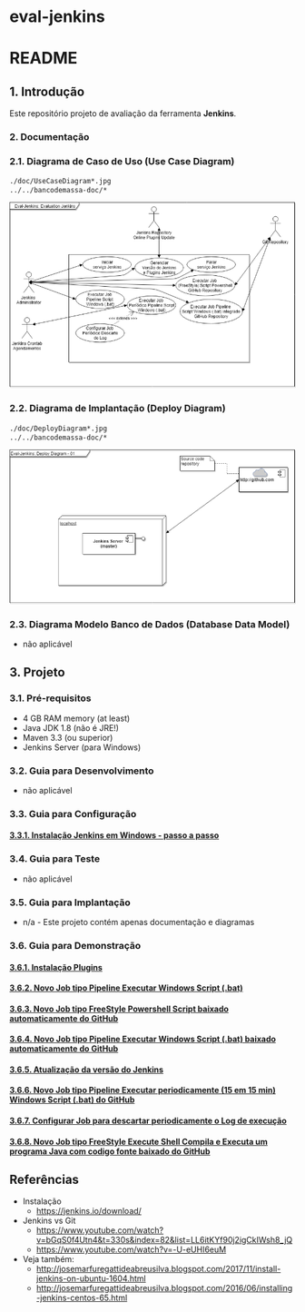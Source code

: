 # eval-jenkins

# README #


## 1. Introdução ##

Este repositório projeto de avaliação da ferramenta **Jenkins**. 

### 2. Documentação ###

### 2.1. Diagrama de Caso de Uso (Use Case Diagram) ###

```image-file
./doc/UseCaseDiagram*.jpg
../../bancodemassa-doc/*
```
![UseCaseDiagram](https://github.com/josemarsilva/eval-jenkins/blob/master/doc/images/UseCaseDiagram-01.png) 


### 2.2. Diagrama de Implantação (Deploy Diagram) ###

```image-file
./doc/DeployDiagram*.jpg
../../bancodemassa-doc/*
```
![DeployDiagram](https://github.com/josemarsilva/eval-jenkins/blob/master/doc/images/DeployDiagram-01.png) 


### 2.3. Diagrama Modelo Banco de Dados (Database Data Model) ###

* não aplicável

## 3. Projeto ##

### 3.1. Pré-requisitos ###

* 4 GB RAM memory (at least)
* Java JDK 1.8 (não é JRE!)
* Maven 3.3 (ou superior)
* Jenkins Server (para Windows)


### 3.2. Guia para Desenvolvimento ###

* não aplicável


### 3.3. Guia para Configuração ###

#### [3.3.1. Instalação Jenkins em Windows - passo a passo](https://github.com/josemarsilva/eval-jenkins/blob/master/doc/README-GuiaConfiguracao-InstallJenkins.md) ####

### 3.4. Guia para Teste ###

* não aplicável


### 3.5. Guia para Implantação ###

* n/a - Este projeto contém apenas documentação e diagramas


### 3.6. Guia para Demonstração ###

#### [3.6.1. Instalação Plugins](https://github.com/josemarsilva/eval-jenkins/blob/master/doc/README-GuiaDemonstracao-InstallPlugins.md)  ####
#### [3.6.2. Novo Job tipo Pipeline Executar Windows Script (.bat)](https://github.com/josemarsilva/eval-jenkins/blob/master/doc/README-GuiaDemonstracao-JobNewSimpleBatJob.md)  ####
#### [3.6.3. Novo Job tipo FreeStyle Powershell Script baixado automaticamente do GitHub ](https://github.com/josemarsilva/eval-jenkins/blob/master/doc/README-GuiaDemonstracao-JobPowerShellScript.md)  ####
#### [3.6.4. Novo Job tipo Pipeline Executar Windows Script (.bat) baixado automaticamente do GitHub ](https://github.com/josemarsilva/eval-jenkins/blob/master/doc/README-GuiaDemonstracao-JobBatScript.md)  ####
#### [3.6.5. Atualização da versão do Jenkins ](https://github.com/josemarsilva/eval-jenkins/blob/master/doc/README-GuiaDemonstracao-GerenciarJenkinsAtualizacao.md)  ####
#### [3.6.6. Novo Job tipo Pipeline Executar periodicamente (15 em 15 min) Windows Script (.bat) do GitHub](https://github.com/josemarsilva/eval-jenkins/blob/master/doc/README-GuiaDemonstracao-JobExecucaoPeriodica.md)  ####
#### [3.6.7. Configurar Job para descartar periodicamente o Log de execução](https://github.com/josemarsilva/eval-jenkins/blob/master/doc/README-GuiaDemonstracao-JobConfigDiscardLog.md)  ####
#### [3.6.8. Novo Job tipo FreeStyle Execute Shell Compila e Executa um programa Java com codigo fonte baixado do GitHub](https://github.com/josemarsilva/eval-jenkins/blob/master/doc/README-GuiaDemonstracao-JobFreestyleExecShellGitJavacJavaRun.md)  ####



## Referências ##

* Instalação
  * https://jenkins.io/download/
* Jenkins vs Git
  * https://www.youtube.com/watch?v=bGqS0f4Utn4&t=330s&index=82&list=LL6itKYf90j2igCkIWsh8_jQ
  * https://www.youtube.com/watch?v=-U-eUHI6euM
* Veja também: 
  * http://josemarfuregattideabreusilva.blogspot.com/2017/11/install-jenkins-on-ubuntu-1604.html
  * http://josemarfuregattideabreusilva.blogspot.com/2016/06/installing-jenkins-centos-65.html
